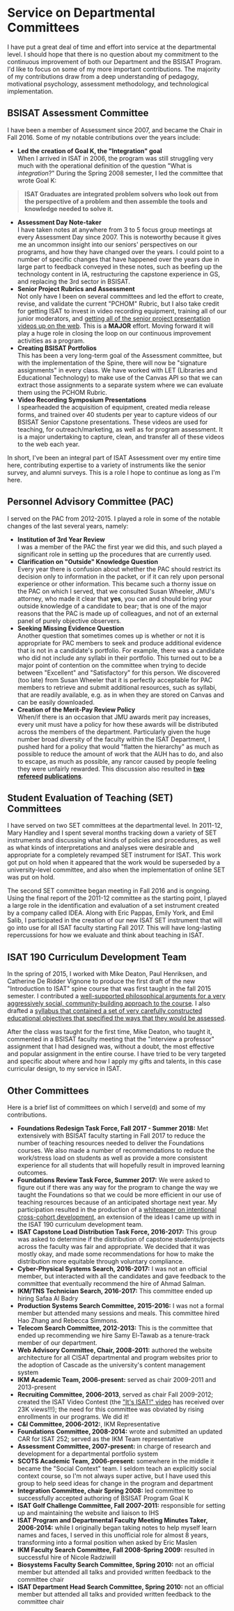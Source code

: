 # Service on Departmental Committees

I have put a great deal of time and effort into service at the departmental level. I should hope that there is no question about my commitment to the continuous improvement of both our Department and the BSISAT Program. I'd like to focus on some of my more important contributions. The majority of my contributions draw from a deep understanding of pedagogy, motivational psychology, assessment methodology, and technological implementation.

## BSISAT Assessment Committee

I have been a member of Assessment since 2007, and became the Chair in Fall 2016. Some of my notable contributions over the years include:

* **Led the creation of Goal K, the "Integration" goal**<br>When I arrived in ISAT in 2006, the program was still struggling very much with the operational definition of the question "What is _integration_?" During the Spring 2008 semester, I led the committee that wrote Goal K:
> **ISAT Graduates are integrated problem solvers who look out from the perspective of a problem and then assemble the tools and knowledge needed to solve it.**
* **Assessment Day Note-taker**<br>I have taken notes at anywhere from 3 to 5 focus group meetings at every Assessment Day since 2007. This is noteworthy because it gives me an uncommon insight into our seniors' perspectives on our programs, and how they have changed over the years. I could point to a number of specific changes that have happened over the years due in large part to feedback conveyed in these notes, such as beefing up the technology content in IA, restructuring the capstone experience in GS, and replacing the 3rd sector in BSISAT.
* **Senior Project Rubrics and Assessment**<br>Not only have I been on several committees and led the effort to create, revise, and validate the current "PCHOM" Rubric, but I also take credit for getting ISAT to invest in video recording equipment, training all of our junior moderators, and [getting all of the senior project presentation videos up on the web](https://www.youtube.com/channel/UCbYPzdPbZjPdJiU2X5L_cFA). This is a **MAJOR** effort. Moving forward it will play a huge role in closing the loop on our continuous improvement activities as a program.
* **Creating BSISAT Portfolios**<br>This has been a very long-term goal of the Assessment committee, but with the implementation of the Spine, there will now be "signature assignments" in every class. We have worked with LET (Libraries and Educational Technology) to make use of the Canvas API so that we can extract those assignments to a separate system where we can evaluate them using the PCHOM Rubric.
* **Video Recording Symposium Presentations**<br>I spearheaded the acquisition of equipment, created media release forms, and trained over 40 students per year to capture videos of our BSISAT Senior Capstone presentations. These videos are used for teaching, for outreach/marketing, as well as for program assessment. It is a major undertaking to capture, clean, and transfer all of these videos to the web each year.

In short, I've been an integral part of ISAT Assessment over my entire time here, contributing expertise to a variety of instruments like the senior survey, and alumni surveys. This is a role I hope to continue as long as I'm here.

## Personnel Advisory Committee (PAC)

I served on the PAC from 2012-2015. I played a role in some of the notable changes of the last several years, namely:

* **Institution of 3rd Year Review**<br>I was a member of the PAC the first year we did this, and such played a significant role in setting up the procedures that are currently used.
* **Clarification on "Outside" Knowledge Question**<br>Every year there is confusion about whether the PAC should restrict its decision only to information in the packet, or if it can rely upon personal experience or other information. This became such a thorny issue on the PAC on which I served, that we consulted Susan Wheeler, JMU's attorney, who made it clear that **yes**, you can and should bring your outside knowledge of a candidate to bear; that is one of the major reasons that the PAC is made up of colleagues, and not of an external panel of purely objective observers.
* **Seeking Missing Evidence Question**<br>Another question that sometimes comes up is whether or not it is appropriate for PAC members to seek and produce additional evidence that is not in a candidate's portfolio. For example, there was a candidate who did not include any syllabi in their portfolio. This turned out to be a major point of contention on the committee when trying to decide between "Excellent" and "Satisfactory" for this person. We discovered (too late) from Susan Wheeler that it is perfectly acceptable for PAC members to retrieve and submit additional resources, such as syllabi, that are readily available, e.g. as in when they are stored on Canvas and can be easily downloaded.
* **Creation of the Merit-Pay Review Policy**<br>When/if there is an occasion that JMU awards merit pay increases, every unit must have a policy for how these awards will be distributed across the members of the department. Particularly given the huge number broad diversity of the faculty within the ISAT Department, I pushed hard for a policy that would "flatten the hierarchy" as much as possible to reduce the amount of work that the AUH has to do, and also to escape, as much as possible, any rancor caused by people feeling they were unfairly rewarded. This discussion also resulted in **[two refereed](https://github.com/morphatic/sis-portfolio/blob/master/supporting_materials/publications/2016--JQP--MeritPayInHigherEd.pdf) [publications](https://github.com/morphatic/sis-portfolio/blob/master/supporting_materials/publications/2016--JQP--DiggingDeeperIntoBehaviorism.pdf)**.

## Student Evaluation of Teaching (SET) Committees

I have served on two SET committees at the departmental level. In 2011-12, Mary Handley and I spent several months tracking down a variety of SET instruments and discussing what kinds of policies and procedures, as well as what kinds of interpretations and analyses were desirable and appropriate for a completely revamped SET instrument for ISAT. This work got put on hold when it appeared that the work would be superseded by a university-level committee, and also when the implementation of online SET was put on hold.

The second SET committee began meeting in Fall 2016 and is ongoing. Using the final report of the 2011-12 committee as the starting point, I played a large role in the identification and evaluation of a set instrument created by a company called IDEA. Along with Eric Pappas, Emily York, and Emil Salib, I participated in the creation of our new ISAT SET instrument that will go into use for all ISAT faculty starting Fall 2017. This will have long-lasting repercussions for how we evaluate and think about teaching in ISAT.

## ISAT 190 Curriculum Development Team

In the spring of 2015, I worked with Mike Deaton, Paul Henriksen, and Catherine De Ridder Vignone to produce the first draft of the new "Introduction to ISAT" spine course that was first taught in the fall 2015 semester. I contributed a [well-supported philosophical arguments for a very aggressively social, community-building approach to the course](https://github.com/morphatic/sis-portfolio/raw/master/supporting_materials/misc/2015--Spine--Initial190Thoughts.pdf). I also drafted a [syllabus that contained a set of very carefully constructed educational objectives that specified the ways that they would be assessed](https://github.com/morphatic/sis-portfolio/raw/master/supporting_materials/misc/2015--Spine--Draft190Syllabus.pdf).

After the class was taught for the first time, Mike Deaton, who taught it, commented in a BSISAT faculty meeting that the "interview a professor" assignment that I had designed was, without a doubt, the most effective and popular assignment in the entire course. I have tried to be very targeted and specific about where and how I apply my gifts and talents, in this case curricular design, to my service in ISAT.

## Other Committees

Here is a brief list of committees on which I serve(d) and some of my contributions.

* **Foundations Redesign Task Force, Fall 2017 - Summer 2018:** Met extensively with BSISAT faculty starting in Fall 2017 to reduce the number of teaching resources needed to deliver the Foundations courses. We also made a number of recommendations to reduce the work/stress load on students as well as provide a more consistent experience for all students that will hopefully result in improved learning outcomes.
* **Foundations Review Task Force, Summer 2017:** We were asked to figure out if there was any way for the program to change the way we taught the Foundations so that we could be more efficient in our use of teaching resources because of an anticipated shortage next year. My participation resulted in the production of a [whitepaper on intentional cross-cohort development](https://github.com/morphatic/sis-portfolio/raw/master/supporting_materials/misc/2017--Foundations--IntetionalCrossCohortDevelopment.pdf), an extension of the ideas I came up with in the ISAT 190 curriculum development team.
* **ISAT Capstone Load Distribution Task Force, 2016-2017:** This group was asked to determine if the distribution of capstone students/projects across the faculty was fair and appropriate. We decided that it was mostly okay, and made some recommendations for how to make the distribution more equitable through voluntary compliance.
* **Cyber-Physical Systems Search, 2016-2017:** I was not an official member, but interacted with all the candidates and gave feedback to the committee that eventually recommend the hire of Ahmad Salman.
* **IKM/TNS Technician Search, 2016-2017:** This committee ended up hiring Safaa Al Badry
* **Production Systems Search Committee, 2015-2016:** I was not a formal member but attended many sessions and meals. This committee hired Hao Zhang and Rebecca Simmons.
* **Telecom Search Committee, 2012-2013:** This is the committee that ended up recommending we hire Samy El-Tawab as a tenure-track member of our department.
* **Web Advisory Committee, Chair, 2008-2011:** authored the website architecture for all CISAT departmental and program websites prior to the adoption of Cascade as the university's content management system
* **IKM Academic Team, 2006-present:** served as chair 2009-2011 and 2013-present
* **Recruiting Committee, 2006-2013**, served as chair Fall 2009-2012; created the ISAT Video Contest (the ["It's ISAT!" video](https://www.youtube.com/watch?v=XCSyCJIUDfc) has received over 23K views!!!); the need for this committee was obviated by rising enrollments in our programs. We did it!
* **C&I Committee, 2006-2012:**, IKM Representative
* **Foundations Committee, 2008-2014:** wrote and submitted an updated CAR for ISAT 252; served as the IKM Team representative
* **Assessment Committee, 2007-present:** in charge of research and development for a departmental portfolio system
* **SCOTS Academic Team, 2006-present:** somewhere in the middle it became the "Social Context" team. I seldom teach an explicitly social context course, so I'm not always super active, but I have used this group to help seed ideas for change in the program and department
* **Integration Committee, chair Spring 2008:** led committee to successfully accepted authoring of BSISAT Program Goal K
* **ISAT Golf Challenge Committee, Fall 2007-2011:** responsible for setting up and maintaining the website and liaison to IHS
* **ISAT Program and Departmental Faculty Meeting Minutes Taker, 2006-2014:** while I originally began taking notes to help myself learn names and faces, I served in this unofficial role for almost 8 years, transforming into a formal position when asked by Eric Maslen
* **IKM Faculty Search Committee, Fall 2008-Spring 2009:** resulted in successful hire of Nicole Radziwill
* **Biosystems Faculty Search Committee, Spring 2010:** not an official member but attended all talks and provided written feedback to the committee chair
* **ISAT Department Head Search Committee, Spring 2010:** not an official member but attended all talks and provided written feedback to the committee chair